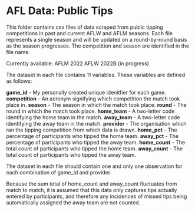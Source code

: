 # AFL Data: Public Tips

This folder contains csv files of data scraped from public tipping competitions in past and current AFLW and AFLM seasons. Each file represents a single season and will be updated on a round-by-round basis as the season progresses. The competition and season are identified in the file name.

Currently available:
AFLM 2022
AFLW 2022B (in progress)

The dataset in each file contains 11 variables. These variables are defined as follows:

**game_id** - My personally created unique idenitfier for each game.
**competition** - An acronym signifying which competition the match took place in.
**season** - The season in which the match took place.
**round** - The round in which the match took place.
**home_team** - A two-letter code identifying the home team in the match.
**away_team** - A two-letter code identifying the away team in the match.
**provider** - The organisation which ran the tipping competition from which data is drawn.
**home_pct** - The percentage of participants who tipped the home team.
**away_pct** - The percentage of participants who tipped the away team.
**home_count** - The total count of participants who tipped the home team.
**away_count** - The total count of participants who tipped the away team.

The dataset in each file should contain one and only one observation for each combination of game_id and provider.

Because the sum total of home_count and away_count fluctuates from match to match, it is assumed that this data only captures tips actually entered by participants, and therefore any incidences of missed tips being automatically assigned the away team are not counted.
